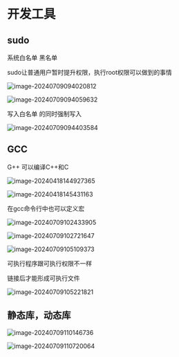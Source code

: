 # 开发工具

## sudo

系统白名单 黑名单

sudo让普通用户暂时提升权限，执行root权限可以做到的事情

![image-20240709094020812](C:\Users\30780\AppData\Roaming\Typora\typora-user-images\image-20240709094020812.png)

![image-20240709094059632](C:\Users\30780\AppData\Roaming\Typora\typora-user-images\image-20240709094059632.png)

写入白名单 的同时强制写入

![image-20240709094403584](C:\Users\30780\AppData\Roaming\Typora\typora-user-images\image-20240709094403584.png)

## GCC

G++ 可以编译C++和C

![image-20240418144927365](C:\Users\30780\AppData\Roaming\Typora\typora-user-images\image-20240418144927365.png)

![image-20240418145431163](C:\Users\30780\AppData\Roaming\Typora\typora-user-images\image-20240418145431163.png)

在gcc命令行中也可以定义宏

![image-20240709102433905](C:\Users\30780\AppData\Roaming\Typora\typora-user-images\image-20240709102433905.png)

![image-20240709102721647](C:\Users\30780\AppData\Roaming\Typora\typora-user-images\image-20240709102721647.png)

![image-20240709105109373](C:\Users\30780\AppData\Roaming\Typora\typora-user-images\image-20240709105109373.png)

可执行程序跟可执行权限不一样

链接后才能形成可执行文件

![image-20240709105221821](C:\Users\30780\AppData\Roaming\Typora\typora-user-images\image-20240709105221821.png)

## 静态库，动态库

![image-20240709110146736](C:\Users\30780\AppData\Roaming\Typora\typora-user-images\image-20240709110146736.png)

![image-20240709110720064](C:\Users\30780\AppData\Roaming\Typora\typora-user-images\image-20240709110720064.png)